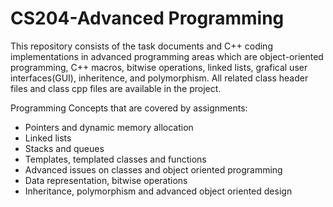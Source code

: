 # CS204-Advanced Programming
This repository consists of the task documents and C++ coding implementations in advanced programming areas which are object-oriented programming, C++ macros, bitwise operations, linked lists, grafical user interfaces(GUI), inheritence, and polymorphism. All related class header files and class cpp files are available in the project. 

Programming Concepts that are covered by assignments:

* Pointers and dynamic memory allocation
* Linked lists
* Stacks and queues
* Templates, templated classes and functions
* Advanced issues on classes and object oriented programming
* Data representation, bitwise operations
* Inheritance, polymorphism and advanced object oriented design

